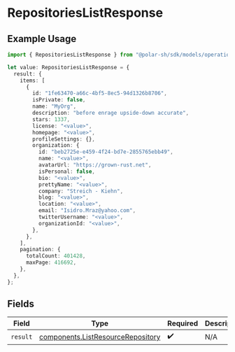 # RepositoriesListResponse

## Example Usage

```typescript
import { RepositoriesListResponse } from "@polar-sh/sdk/models/operations";

let value: RepositoriesListResponse = {
  result: {
    items: [
      {
        id: "1fe63470-a66c-4bf5-8ec5-94d1326b8706",
        isPrivate: false,
        name: "MyOrg",
        description: "before enrage upside-down accurate",
        stars: 1337,
        license: "<value>",
        homepage: "<value>",
        profileSettings: {},
        organization: {
          id: "beb2725e-e459-4f24-bd7e-2855765ebb49",
          name: "<value>",
          avatarUrl: "https://grown-rust.net",
          isPersonal: false,
          bio: "<value>",
          prettyName: "<value>",
          company: "Streich - Kiehn",
          blog: "<value>",
          location: "<value>",
          email: "Isidro.Mraz@yahoo.com",
          twitterUsername: "<value>",
          organizationId: "<value>",
        },
      },
    ],
    pagination: {
      totalCount: 401428,
      maxPage: 416692,
    },
  },
};
```

## Fields

| Field                                                                                  | Type                                                                                   | Required                                                                               | Description                                                                            |
| -------------------------------------------------------------------------------------- | -------------------------------------------------------------------------------------- | -------------------------------------------------------------------------------------- | -------------------------------------------------------------------------------------- |
| `result`                                                                               | [components.ListResourceRepository](../../models/components/listresourcerepository.md) | :heavy_check_mark:                                                                     | N/A                                                                                    |